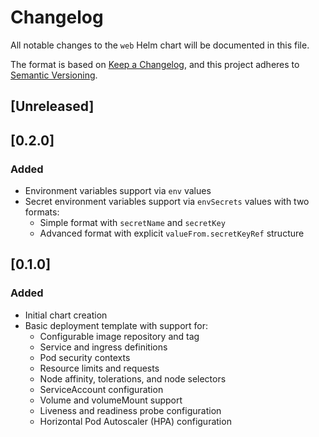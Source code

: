 # Changelog

All notable changes to the `web` Helm chart will be documented in this file.

The format is based on [Keep a Changelog](https://keepachangelog.com/en/1.0.0/),
and this project adheres to [Semantic Versioning](https://semver.org/spec/v2.0.0.html).

## [Unreleased]

## [0.2.0]

### Added
- Environment variables support via `env` values
- Secret environment variables support via `envSecrets` values with two formats:
  - Simple format with `secretName` and `secretKey`
  - Advanced format with explicit `valueFrom.secretKeyRef` structure

## [0.1.0]

### Added
- Initial chart creation
- Basic deployment template with support for:
  - Configurable image repository and tag
  - Service and ingress definitions
  - Pod security contexts
  - Resource limits and requests
  - Node affinity, tolerations, and node selectors
  - ServiceAccount configuration
  - Volume and volumeMount support
  - Liveness and readiness probe configuration
  - Horizontal Pod Autoscaler (HPA) configuration